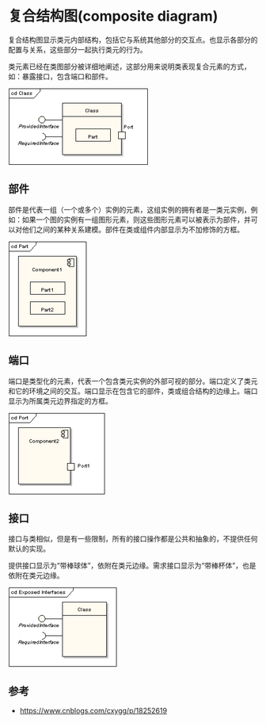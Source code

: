 # 复合结构图(composite diagram)

复合结构图显示类元内部结构，包括它与系统其他部分的交互点。也显示各部分的配置与关系，这些部分一起执行类元的行为。

类元素已经在类图部分被详细地阐述，这部分用来说明类表现复合元素的方式，如：暴露接口，包含端口和部件。

![alt text](6计算机语言的组成和分类/复合结构图_暴露接口.png)



## 部件
部件是代表一组（一个或多个）实例的元素，这组实例的拥有者是一类元实例，例如：如果一个图的实例有一组图形元素，则这些图形元素可以被表示为部件，并可以对他们之间的某种关系建模。部件在类或组件内部显示为不加修饰的方框。

![alt text](6计算机语言的组成和分类/复合结构图_部件.png)



## 端口

端口是类型化的元素，代表一个包含类元实例的外部可视的部分。端口定义了类元和它的环境之间的交互。端口显示在包含它的部件，类或组合结构的边缘上。端口显示为所属类元边界指定的方框。

![alt text](6计算机语言的组成和分类/复合结构图_端口.png)


## 接口
接口与类相似，但是有一些限制，所有的接口操作都是公共和抽象的，不提供任何默认的实现。


提供接口显示为“带棒球体”，依附在类元边缘。需求接口显示为“带棒杯体”，也是依附在类元边缘。

![alt text](6计算机语言的组成和分类/复合结构图_接口.png)









## 参考

- https://www.cnblogs.com/cxygg/p/18252619